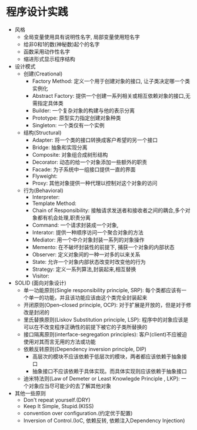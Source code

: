 # 程序设计实践
- 风格
    - 全局变量使用具有说明性名字, 局部变量使用短名字
    - 给非0和1的数(神秘数)起个的名字
    - 函数采用动作性名字
    - 缩进形式显示程序结构
- 设计模式
    - 创建(Creational)
        - Factory Method: 定义一个用于创建对象的接口, 让子类决定哪一个类实例化
        - Abstract Factory: 提供一个创建一系列相关或相互依赖对象的接口,无需指定具体类
        - Builder: 一个复杂对象的构建与他的表示分离
        - Prototype: 原型实力指定创建对象种类
        - Singleton: 一个类仅有一个实例
    - 结构(Structural)
        - Adapter: 将一个类的接口转换成客户希望的另一个接口
        - Bridge: 抽象和实现分离
        - Composite: 对象组合成树形结构
        - Decorator: 动态的给一个对象添加一些额外的职责
        - Facade: 为子系统中一组接口提供一直的界面
        - Flyweight:
        - Proxy: 其他对象提供一种代理以控制对这个对象的访问
    - 行为(Behavioral)
        - Interpreter:
        - Template Method:
        - Chain of Responsibility: 接触请求发送者和接收者之间的耦合,多个对象都有机会处理,职责分离
        - Command: 一个请求封装成一个对象,
        - Interator: 提供一种顺序访问一个聚合对象的方法
        - Mediator: 用一个中介对象封装一系列的对象操作
        - Memento: 在不破坏封装性的前提下, 捕获一个对象的内部状态
        - Observer: 定义对象间的一种一对多的以来关系
        - State: 允许一个对象内部状态改变时改变他的行为
        - Strategy: 定义一系列算法,封装起来,相互替换
        - Visitor:
- SOLID (面向对象设计)
    - 单一功能原则(Single responsibility principle, SRP): 每个类都应该有一个单一的功能，并且该功能应该由这个类完全封装起来
    - 开闭原则(Open–closed principle, OCP): 对于扩展是开放的，但是对于修改是封闭的
    - 里氏替换原则(Liskov Substitution principle, LSP): 程序中的对象应该是可以在不改变程序正确性的前提下被它的子类所替换的
    - 接口隔离原则(interface-segregation principles): 客户(client)不应被迫使用对其而言无用的方法或功能
    - 依赖反转原则(Dependency inversion principle, DIP)
        - 高层次的模块不应该依赖于低层次的模块，两者都应该依赖于抽象接口
        - 抽象接口不应该依赖于具体实现。而具体实现则应该依赖于抽象接口
    - 迪米特法则(Law of Demeter or Least Knowlegde Principle , LKP): 一个对象应当尽可能少的去了解其他对象
- 其他一些原则
    - Don't repeat yourself.(DRY)
    - Keep It Simple, Stupid.(KISS)
    - convention over configuration.(约定优于配置)
    - Inversion of Control.(IoC, 依赖反转, 依赖注入Dependency Injection)